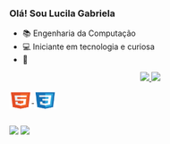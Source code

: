 ### Olá! Sou Lucila Gabriela

- 📚 Engenharia da Computação
- 💻 Iniciante em tecnologia e curiosa
- 💭

<div align="center">
  <a href="https://github.com/lucilagabriela">
  <img height="180em" src="https://github-readme-stats.vercel.app/api?username=lucilagabriela&show_icons=true&theme=dracula&include_all_commits=true&count_private=true"/>
  <img height="180em" src="https://github-readme-stats.vercel.app/api/top-langs/?username=lucilagabriela&layout=compact&langs_count=7&theme=dracula"/>
</div>
<div style="display: inline_block"><br>
  <img align="center" alt="luci-HTML" height="30" width="40" src="https://raw.githubusercontent.com/devicons/devicon/master/icons/html5/html5-original.svg">
  <img align="center" alt="luci-CSS" height="30" width="40" src="https://raw.githubusercontent.com/devicons/devicon/master/icons/css3/css3-original.svg">
</div>

##

<div> 
  <a href="https://instagram.com/lucilagcosta" target="_blank"><img src="https://img.shields.io/badge/-Instagram-%23E4405F?style=for-the-badge&logo=instagram&logoColor=white" target="_blank"></a>
  <a href="https://www.linkedin.com/in/lucila-gabriela-gomes-costa-62a050211/" target="_blank"><img src="https://img.shields.io/badge/-LinkedIn-%230077B5?style=for-the-badge&logo=linkedin&logoColor=white" target="_blank"></a> 
 
</div>
